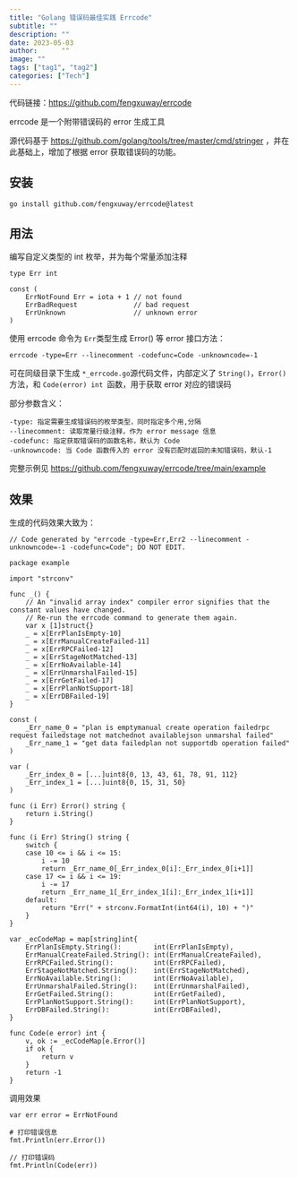 ```yaml
---
title: "Golang 错误码最佳实践 Errcode"
subtitle: ""
description: ""
date: 2023-05-03
author:      ""
image: ""
tags: ["tag1", "tag2"]
categories: ["Tech"]
---
```


代码链接：https://github.com/fengxuway/errcode

errcode 是一个附带错误码的 error 生成工具

源代码基于 https://github.com/golang/tools/tree/master/cmd/stringer ，并在此基础上，增加了根据 error 获取错误码的功能。

## 安装

```
go install github.com/fengxuway/errcode@latest
```

## 用法

编写自定义类型的 int 枚举，并为每个常量添加注释

```
type Err int

const (
	ErrNotFound Err = iota + 1 // not found
	ErrBadRequest              // bad request
	ErrUnknown                 // unknown error
)
```

使用 errcode 命令为 `Err`类型生成 Error() 等 error 接口方法：

```
errcode -type=Err --linecomment -codefunc=Code -unknowncode=-1
```

可在同级目录下生成 `*_errcode.go`源代码文件，内部定义了 `String()`，`Error()` 方法，和 `Code(error) int `函数，用于获取 error 对应的错误码

部分参数含义：

```
-type: 指定需要生成错误码的枚举类型，同时指定多个用,分隔
--linecomment: 读取常量行级注释，作为 error message 信息
-codefunc: 指定获取错误码的函数名称，默认为 Code
-unknowncode: 当 Code 函数传入的 error 没有匹配时返回的未知错误码，默认-1
```

完整示例见 https://github.com/fengxuway/errcode/tree/main/example

## 效果

生成的代码效果大致为：

```
// Code generated by "errcode -type=Err,Err2 --linecomment -unknowncode=-1 -codefunc=Code"; DO NOT EDIT.

package example

import "strconv"

func _() {
	// An "invalid array index" compiler error signifies that the constant values have changed.
	// Re-run the errcode command to generate them again.
	var x [1]struct{}
	_ = x[ErrPlanIsEmpty-10]
	_ = x[ErrManualCreateFailed-11]
	_ = x[ErrRPCFailed-12]
	_ = x[ErrStageNotMatched-13]
	_ = x[ErrNoAvailable-14]
	_ = x[ErrUnmarshalFailed-15]
	_ = x[ErrGetFailed-17]
	_ = x[ErrPlanNotSupport-18]
	_ = x[ErrDBFailed-19]
}

const (
	_Err_name_0 = "plan is emptymanual create operation failedrpc request failedstage not matchednot availablejson unmarshal failed"
	_Err_name_1 = "get data failedplan not supportdb operation failed"
)

var (
	_Err_index_0 = [...]uint8{0, 13, 43, 61, 78, 91, 112}
	_Err_index_1 = [...]uint8{0, 15, 31, 50}
)

func (i Err) Error() string {
	return i.String()
}

func (i Err) String() string {
	switch {
	case 10 <= i && i <= 15:
		i -= 10
		return _Err_name_0[_Err_index_0[i]:_Err_index_0[i+1]]
	case 17 <= i && i <= 19:
		i -= 17
		return _Err_name_1[_Err_index_1[i]:_Err_index_1[i+1]]
	default:
		return "Err(" + strconv.FormatInt(int64(i), 10) + ")"
	}
}

var _ecCodeMap = map[string]int{
	ErrPlanIsEmpty.String():        int(ErrPlanIsEmpty),
	ErrManualCreateFailed.String(): int(ErrManualCreateFailed),
	ErrRPCFailed.String():          int(ErrRPCFailed),
	ErrStageNotMatched.String():    int(ErrStageNotMatched),
	ErrNoAvailable.String():        int(ErrNoAvailable),
	ErrUnmarshalFailed.String():    int(ErrUnmarshalFailed),
	ErrGetFailed.String():          int(ErrGetFailed),
	ErrPlanNotSupport.String():     int(ErrPlanNotSupport),
	ErrDBFailed.String():           int(ErrDBFailed),
}

func Code(e error) int {
	v, ok := _ecCodeMap[e.Error()]
	if ok {
		return v
	}
	return -1
}
```

调用效果

```
var err error = ErrNotFound

# 打印错误信息
fmt.Println(err.Error())

// 打印错误码
fmt.Println(Code(err))
```
